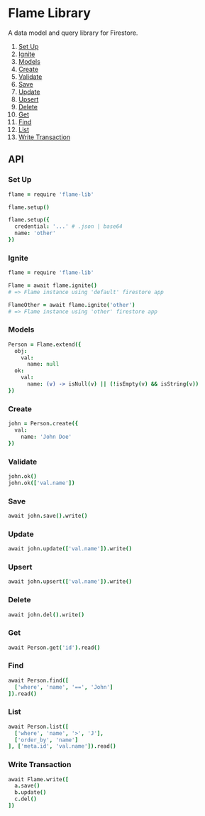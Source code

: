 # Flame Library
A data model and query library for Firestore.

1. [Set Up](#set-up)
2. [Ignite](#ignite)
3. [Models](#models)
5. [Create](#create)
6. [Validate](#validate)
7. [Save](#save)
8. [Update](#update)
9. [Upsert](#upsert)
10. [Delete](#delete)
11. [Get](#get)
12. [Find](#find)
13. [List](#list)
14. [Write Transaction](#write-transaction)

## API

### Set Up
```coffeescript
flame = require 'flame-lib'

flame.setup()

flame.setup({
  credential: '...' # .json | base64
  name: 'other'
})
```

### Ignite
```coffeescript
flame = require 'flame-lib'

Flame = await flame.ignite()
# => Flame instance using 'default' firestore app

FlameOther = await flame.ignite('other')
# => Flame instance using 'other' firestore app
```

### Models
```coffeescript
Person = Flame.extend({
  obj:
    val:
      name: null
  ok:
    val:
      name: (v) -> isNull(v) || (!isEmpty(v) && isString(v))
})
```

### Create
```coffeescript
john = Person.create({
  val:
    name: 'John Doe'
})
```

### Validate
```coffeescript
john.ok()
john.ok(['val.name'])
```

### Save
```coffeescript
await john.save().write()
```

### Update
```coffeescript
await john.update(['val.name']).write()
```

### Upsert
```coffeescript
await john.upsert(['val.name']).write()
```

### Delete
```coffeescript
await john.del().write()
```

### Get
```coffeescript
await Person.get('id').read()
```

### Find
```coffeescript
await Person.find([
  ['where', 'name', '==', 'John']
]).read()
```

### List
```coffeescript
await Person.list([
  ['where', 'name', '>', 'J'],
  ['order_by', 'name']
], ['meta.id', 'val.name']).read()
```

### Write Transaction
```coffeescript
await Flame.write([
  a.save()
  b.update()
  c.del()
])
```

